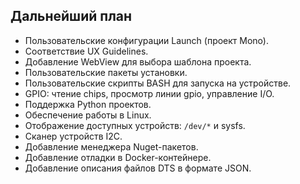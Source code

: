 ## Дальнейший план

- Пользовательские конфигурации Launch (проект Mono).
- Соответствие UX Guidelines.
- Добавление WebView для выбора шаблона проекта.
- Пользовательские пакеты установки.
- Пользовательские скрипты BASH для запуска на устройстве.
- GPIO: чтение chips, просмотр линии gpio, управление I/O.
- Поддержка Python проектов.
- Обеспечение работы в Linux.
- Отображение доступных устройств: `/dev/*` и sysfs.
- Сканер устройств I2C.
- Добавление менеджера Nuget-пакетов.
- Добавление отладки в Docker-контейнере.
- Добавление описания файлов DTS в формате JSON.
